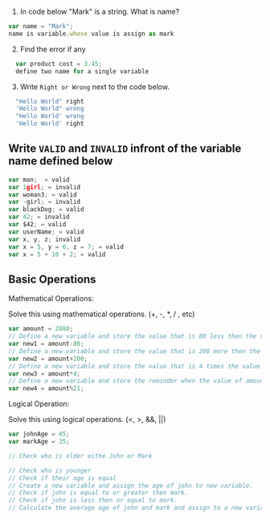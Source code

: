 1. In code below "Mark" is a string.  What is name?
```js
var name = "Mark";
name is variable.whose value is assign as mark
```

2. Find the error if any
```js
  var product cost = 3.45;
  define two name for a single variable
```

3. Write `Right or Wrong` next to the code below.

```js
  "Hello World" right
  'Hello World" wrong
  "Hello World' wrong
  'Hello World' right
```

## Write `VALID` and `INVALID` infront of the variable name defined below
```js
var man;  = valid
var 1girl; = invalid
var woman3; = valid
var -girl; = invalid
var blackDog; = valid
var 42; = invalid
var $42; = valid
var userName; = valid
var x, y, z; invalid
var x = 5, y = 6, z = 7; = valid
var x = 5 + 10 + 2; = valid
```

## Basic Operations

Mathematical Operations:

Solve this using mathematical operations. (+, -, *, / , etc)

```js
var amount = 2080;
// Define a new variable and store the value that is 80 less then the value of amount.
var new1 = amount-80;
// Define a new variable and store the value that is 200 more then the value of amount.
var new2 = amount+200;
// Define a new variable and store the value that is 4 times the value of amount.
var new3 = amount*4;
// Define a new variable and store the reminder when the value of amount is  divided by 21.
var new4 = amount%21;
```

Logical Operation:

Solve this using logical operations. (<, >, &&, ||)

```js
var johnAge = 45;
var markAge = 35;

// Check who is older eithe John or Mark

// Check who is younger
// Check if their age is equal
// Create a new variable and assign the age of john to new variable.
// Check if john is equal to or greater then mark.
// Check if john is less then or equal to mark.
// Calculate the average age of john and mark and assign to a new variable.
```